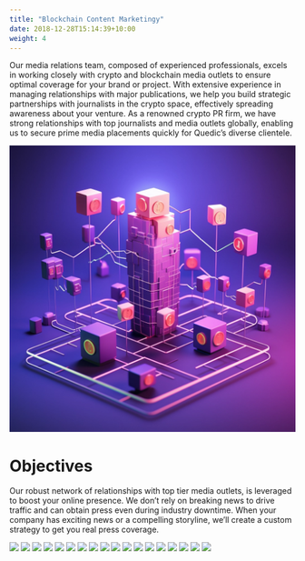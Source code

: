 ```yaml
---
title: "Blockchain Content Marketingy"
date: 2018-12-28T15:14:39+10:00
weight: 4
---
```


Our media relations team, composed of experienced professionals, excels in working closely with crypto and blockchain media outlets to ensure optimal coverage for your brand or project. With extensive experience in managing relationships with major publications, we help you build strategic partnerships with journalists in the crypto space, effectively spreading awareness about your venture. As a renowned crypto PR firm, we have strong relationships with top journalists and media outlets globally, enabling us to secure prime media placements quickly for Quedic’s diverse clientele.

![Accounting Services](/images/bcm.jpg)

# Objectives

Our robust network of relationships with top tier media outlets, is leveraged to boost your online presence. We don’t rely on breaking news to drive traffic and can obtain press even during industry downtime. When your company has exciting news or a compelling storyline, we’ll create a custom strategy to get you real press coverage.


 <div class="partners-list">
    <img src="https://marketacross.com/wp-content/themes/marketacross_wp_theme/images/partners/blacedgecapital.png"> <img src="https://marketacross.com/wp-content/themes/marketacross_wp_theme/images/partners/blacedgecapital.png">
    <img src="https://marketacross.com/wp-content/themes/marketacross_wp_theme/images/partners/inboundjunction.png">
    <img src="https://marketacross.com/wp-content/themes/marketacross_wp_theme/images/partners/web3foundations.png">
    <img src="https://marketacross.com/wp-content/themes/marketacross_wp_theme/images/partners/outlierventures.png">
    <img src="https://marketacross.com/wp-content/themes/marketacross_wp_theme/images/partners/kenetic.png">
    <img src="https://marketacross.com/wp-content/themes/marketacross_wp_theme/images/partners/hashed.png">
    <img src="https://marketacross.com/wp-content/themes/marketacross_wp_theme/images/partners/borderlesscapital.png">
    <img src="https://marketacross.com/wp-content/themes/marketacross_wp_theme/images/partners/daomaker.png">
    <img src="https://marketacross.com/wp-content/themes/marketacross_wp_theme/images/partners/polkastarter.png">
    <img src="https://marketacross.com/wp-content/themes/marketacross_wp_theme/images/partners/IBA.png">
    <img src="https://marketacross.com/wp-content/themes/marketacross_wp_theme/images/partners/algorandacc.png">
    <img src="https://marketacross.com/wp-content/themes/marketacross_wp_theme/images/partners/iosg.png">
    <img src="https://marketacross.com/wp-content/themes/marketacross_wp_theme/images/partners/blockbuilders.png">
    <img src="https://marketacross.com/wp-content/themes/marketacross_wp_theme/images/partners/cms_u.png">
    <img src="https://marketacross.com/wp-content/themes/marketacross_wp_theme/images/partners/bl_news_u.png">
    <img src="https://marketacross.com/wp-content/themes/marketacross_wp_theme/images/partners/krypital_u.png">
    <img src="https://marketacross.com/wp-content/themes/marketacross_wp_theme/images/partners/axia_u.png">

